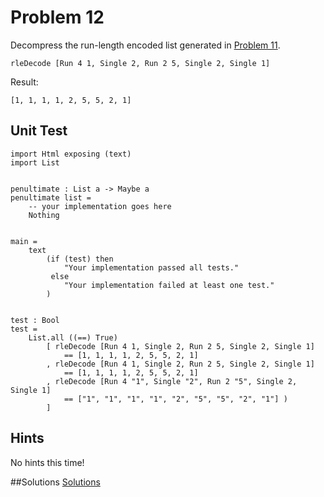 # Problem 12

Decompress the run-length encoded list generated in [Problem 11](p/p11.md).

```
rleDecode [Run 4 1, Single 2, Run 2 5, Single 2, Single 1]
```

Result:

```
[1, 1, 1, 1, 2, 5, 5, 2, 1]
```
## Unit Test
```
import Html exposing (text)
import List


penultimate : List a -> Maybe a
penultimate list =
    -- your implementation goes here
    Nothing


main =
    text
        (if (test) then
            "Your implementation passed all tests."
         else
            "Your implementation failed at least one test."
        )


test : Bool
test =
    List.all ((==) True)
        [ rleDecode [Run 4 1, Single 2, Run 2 5, Single 2, Single 1] 
            == [1, 1, 1, 1, 2, 5, 5, 2, 1]
        , rleDecode [Run 4 1, Single 2, Run 2 5, Single 2, Single 1]
            == [1, 1, 1, 1, 2, 5, 5, 2, 1]
        , rleDecode [Run 4 "1", Single "2", Run 2 "5", Single 2, Single 1]
            == ["1", "1", "1", "1", "2", "5", "5", "2", "1"] )
        ]
```

## Hints
No hints this time! 

##Solutions 
[Solutions](../s/s11.md)